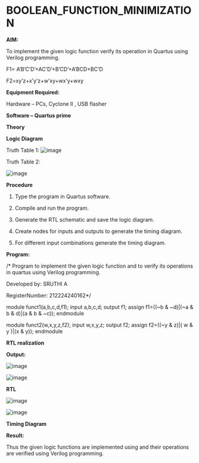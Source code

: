 # BOOLEAN_FUNCTION_MINIMIZATION

**AIM:**

To implement the given logic function verify its operation in Quartus using Verilog programming.

F1= A’B’C’D’+AC’D’+B’CD’+A’BCD+BC’D 

F2=xy’z+x’y’z+w’xy+wx’y+wxy

**Equipment Required:**

Hardware – PCs, Cyclone II , USB flasher

**Software – Quartus prime**

**Theory**

**Logic Diagram**

Truth Table 1:
![image](https://github.com/user-attachments/assets/cd7be267-7c4d-4a2b-9221-718f22965db2)

Truth Table 2:

![image](https://github.com/user-attachments/assets/1706abec-b946-4185-9b07-827ba0626e73)

**Procedure**

1.	Type the program in Quartus software.

2.	Compile and run the program.

3.	Generate the RTL schematic and save the logic diagram.

4.	Create nodes for inputs and outputs to generate the timing diagram.

5.	For different input combinations generate the timing diagram.


**Program:**

/* Program to implement the given logic function and to verify its operations in quartus using Verilog programming. 

Developed by: SRUTHI A

RegisterNumber: 212224240162*/

module funct1(a,b,c,d,f1);
input a,b,c,d;
output f1;
assign f1=((~b & ~d)|(~a & b & d)|(a & b & ~c));
endmodule

module funct2(w,x,y,z,f2);
input w,x,y,z;
output f2;
assign f2=((~y & z)|( w & y )|(x & y));
endmodule


**RTL realization**

**Output:**

![image](https://github.com/user-attachments/assets/6c49e64e-bc8a-42fa-aaf1-f0dc6935dde7)

![image](https://github.com/user-attachments/assets/1dfb74a3-12ed-498c-b48b-38237d98224d)

**RTL**

![image](https://github.com/user-attachments/assets/4e3f6c5e-1afa-4319-a8a2-076380c989df)

![image](https://github.com/user-attachments/assets/4795cf0f-f711-4167-824d-c98d0e12ee39)

**Timing Diagram**

**Result:**

Thus the given logic functions are implemented using and their operations are verified using Verilog programming.

